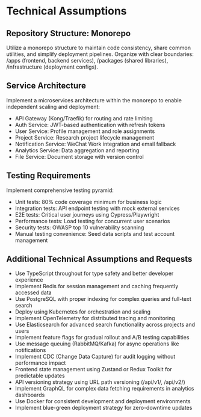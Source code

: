 # Technical Assumptions

## Repository Structure: Monorepo

Utilize a monorepo structure to maintain code consistency, share common utilities, and simplify deployment pipelines. Organize with clear boundaries: /apps (frontend, backend services), /packages (shared libraries), /infrastructure (deployment configs).

## Service Architecture

Implement a microservices architecture within the monorepo to enable independent scaling and deployment:
- API Gateway (Kong/Traefik) for routing and rate limiting
- Auth Service: JWT-based authentication with refresh tokens
- User Service: Profile management and role assignments  
- Project Service: Research project lifecycle management
- Notification Service: WeChat Work integration and email fallback
- Analytics Service: Data aggregation and reporting
- File Service: Document storage with version control

## Testing Requirements

Implement comprehensive testing pyramid:
- Unit tests: 80% code coverage minimum for business logic
- Integration tests: API endpoint testing with mock external services
- E2E tests: Critical user journeys using Cypress/Playwright
- Performance tests: Load testing for concurrent user scenarios
- Security tests: OWASP top 10 vulnerability scanning
- Manual testing convenience: Seed data scripts and test account management

## Additional Technical Assumptions and Requests

- Use TypeScript throughout for type safety and better developer experience
- Implement Redis for session management and caching frequently accessed data
- Use PostgreSQL with proper indexing for complex queries and full-text search
- Deploy using Kubernetes for orchestration and scaling
- Implement OpenTelemetry for distributed tracing and monitoring
- Use Elasticsearch for advanced search functionality across projects and users
- Implement feature flags for gradual rollout and A/B testing capabilities
- Use message queuing (RabbitMQ/Kafka) for async operations like notifications
- Implement CDC (Change Data Capture) for audit logging without performance impact
- Frontend state management using Zustand or Redux Toolkit for predictable updates
- API versioning strategy using URL path versioning (/api/v1/, /api/v2/)
- Implement GraphQL for complex data fetching requirements in analytics dashboards
- Use Docker for consistent development and deployment environments
- Implement blue-green deployment strategy for zero-downtime updates
